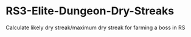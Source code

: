 # RS3-Elite-Dungeon-Dry-Streaks
Calculate likely dry streak/maximum dry streak for farming a boss in RS
